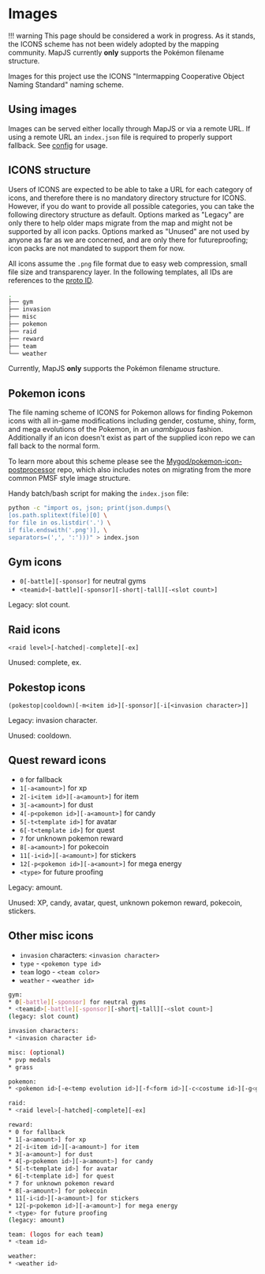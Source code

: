 # Images

!!! warning
    This page should be considered a work in progress. As it stands, the ICONS scheme
    has not been widely adopted by the mapping community. MapJS currently **only**
    supports the Pokémon filename structure.

Images for this project use the ICONS "Intermapping Cooperative Object Naming Standard"
naming scheme.

## Using images

Images can be served either locally through MapJS or via a remote URL. If using a
remote URL an `index.json` file is required to properly support fallback.
See [config](config.md) for usage.

## ICONS structure

Users of ICONS are expected to be able to take a URL for each category of icons, and therefore there is no mandatory directory structure for ICONS.
However, if you do want to provide all possible categories, you can take the following directory structure as default.
Options marked as "Legacy" are only there to help older maps migrate from the map and might not be supported by all icon packs.
Options marked as "Unused" are not used by anyone as far as we are concerned, and are only there for futureproofing; icon packs are not mandated to support them for now.

All icons assume the `.png` file format due to easy web compression, small file size and transparency layer.
In the following templates, all IDs are references to the [proto ID](https://github.com/Furtif/POGOProtos).

```sh
.
├── gym
├── invasion
├── misc
├── pokemon
├── raid
├── reward
├── team
└── weather
```

Currently, MapJS **only** supports the Pokémon filename structure.


## Pokemon icons

The file naming scheme of ICONS for Pokemon allows for finding Pokemon icons with all in-game modifications including gender, costume, shiny, form, and mega evolutions of the Pokemon, in an *unambiguous* fashion. Additionally if an icon doesn't exist as part of the supplied icon repo we can fall back to the normal form.

To learn more about this scheme please see the [Mygod/pokemon-icon-postprocessor] repo,
which also includes notes on migrating from the more common PMSF style image structure.

Handy batch/bash script for making the `index.json` file:

```sh
python -c "import os, json; print(json.dumps(\
[os.path.splitext(file)[0] \
for file in os.listdir('.') \
if file.endswith('.png')], \
separators=(',', ':')))" > index.json
```

## Gym icons

* `0[-battle][-sponsor]` for neutral gyms
* `<teamid>[-battle][-sponsor][-short|-tall][-<slot count>]`

Legacy: slot count.


## Raid icons

`<raid level>[-hatched|-complete][-ex]`

Unused: complete, ex.


## Pokestop icons

`(pokestop|cooldown)[-m<item id>][-sponsor][-i[<invasion character>]]`

Legacy: invasion character.

Unused: cooldown.


## Quest reward icons

* `0` for fallback
* `1[-a<amount>]` for xp
* `2[-i<item id>][-a<amount>]` for item
* `3[-a<amount>]` for dust
* `4[-p<pokemon id>][-a<amount>]` for candy
* `5[-t<template id>]` for avatar
* `6[-t<template id>]` for quest
* `7` for unknown pokemon reward
* `8[-a<amount>]` for pokecoin
* `11[-i<id>][-a<amount>]` for stickers
* `12[-p<pokemon id>][-a<amount>]` for mega energy
* `<type>` for future proofing

Legacy: amount.

Unused: XP, candy, avatar, quest, unknown pokemon reward, pokecoin, stickers.


## Other misc icons

* `invasion` characters: `<invasion character>`
* `type` - `<pokemon type id>`
* `team` logo - `<team color>`
* `weather` - `<weather id>`


```sh
gym:
* 0[-battle][-sponsor] for neutral gyms
* <teamid>[-battle][-sponsor][-short|-tall][-<slot count>]
(legacy: slot count)

invasion characters:
* <invasion character id>

misc: (optional)
* pvp medals
* grass

pokemon:
* <pokemon id>[-e<temp evolution id>][-f<form id>][-c<costume id>][-g<gender id>][-shiny]

raid:
* <raid level>[-hatched|-complete][-ex]

reward:
* 0 for fallback
* 1[-a<amount>] for xp
* 2[-i<item id>][-a<amount>] for item
* 3[-a<amount>] for dust
* 4[-p<pokemon id>][-a<amount>] for candy
* 5[-t<template id>] for avatar
* 6[-t<template id>] for quest
* 7 for unknown pokemon reward
* 8[-a<amount>] for pokecoin
* 11[-i<id>][-a<amount>] for stickers
* 12[-p<pokemon id>][-a<amount>] for mega energy
* <type> for future proofing
(legacy: amount)

team: (logos for each team)
* <team id>

weather:
* <weather id>
```


[Mygod/pokemon-icon-postprocessor]: https://github.com/Mygod/pokemon-icon-postprocessor
[PMSF]: https://github.com/pmsf/PMSF
